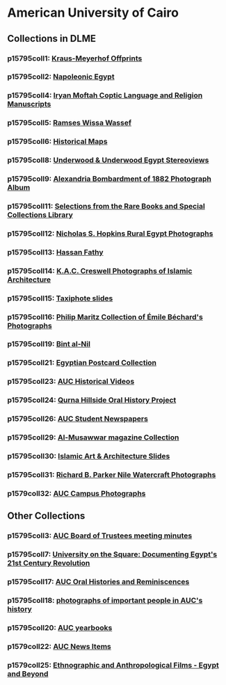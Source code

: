 # American University of Cairo

## Collections in DLME

### p15795coll1: [Kraus-Meyerhof Offprints](http://digitalcollections.aucegypt.edu/cdm/landingpage/collection/p15795coll1)

### p15795coll2: [Napoleonic Egypt](http://digitalcollections.aucegypt.edu/cdm/landingpage/collection/p15795coll2)

### p15795coll4: [Iryan Moftah Coptic Language and Religion Manuscripts](http://digitalcollections.aucegypt.edu/cdm/landingpage/collection/p15795coll4)
          
### p15795coll5: [Ramses Wissa Wassef](http://digitalcollections.aucegypt.edu/cdm/landingpage/collection/p15795coll5)

### p15795coll6: [Historical Maps](http://digitalcollections.aucegypt.edu/cdm/landingpage/collection/p15795coll6)

### p15795coll8: [Underwood & Underwood Egypt Stereoviews](http://digitalcollections.aucegypt.edu/cdm/landingpage/collection/p15795coll8)

### p15795coll9: [Alexandria Bombardment of 1882 Photograph Album](http://digitalcollections.aucegypt.edu/cdm/landingpage/collection/p15795coll9)

### p15795coll11: [Selections from the Rare Books and Special Collections Library](http://digitalcollections.aucegypt.edu/cdm/landingpage/collection/p15795coll11)

### p15795coll12: [Nicholas S. Hopkins Rural Egypt Photographs](http://digitalcollections.aucegypt.edu/cdm/landingpage/collection/p15795coll12)

### p15795coll13: [Hassan Fathy](http://digitalcollections.aucegypt.edu/cdm/landingpage/collection/p15795coll13)

### p15795coll14: [K.A.C. Creswell Photographs of Islamic Architecture](http://digitalcollections.aucegypt.edu/cdm/landingpage/collection/p15795coll14)

### p15795coll15: [Taxiphote slides](http://digitalcollections.aucegypt.edu/cdm/landingpage/collection/p15795coll15)

### p15795coll16: [Philip Maritz Collection of Émile Béchard's Photographs](http://digitalcollections.aucegypt.edu/cdm/landingpage/collection/p15795coll16)

### p15795coll19: [Bint al-Nil](http://digitalcollections.aucegypt.edu/cdm/landingpage/collection/p15795coll29)

### p15795coll21: [Egyptian Postcard Collection](http://digitalcollections.aucegypt.edu/cdm/landingpage/collection/p15795coll21)

### p15795coll23: [AUC Historical Videos](http://digitalcollections.aucegypt.edu/cdm/landingpage/collection/p15795coll23)
  
### p15795coll24: [Qurna Hillside Oral History Project](http://digitalcollections.aucegypt.edu/cdm/landingpage/collection/p15795coll24)
  
### p15795coll26: [AUC Student Newspapers](http://digitalcollections.aucegypt.edu/cdm/landingpage/collection/p15795coll26)

### p15795coll29: [Al-Musawwar magazine Collection](http://digitalcollections.aucegypt.edu/cdm/landingpage/collection/p15795coll29)

### p15795coll30: [Islamic Art & Architecture Slides](http://digitalcollections.aucegypt.edu/cdm/landingpage/collection/p15795coll30)

### p15795coll31: [Richard B. Parker Nile Watercraft Photographs](http://digitalcollections.aucegypt.edu/cdm/landingpage/collection/p15795coll31)

### p1579coll32: [AUC Campus Photographs](http://digitalcollections.aucegypt.edu/cdm/landingpage/collection/p15795coll32)

## Other Collections

### p15795coll3: [AUC Board of Trustees meeting minutes](http://digitalcollections.aucegypt.edu/cdm/landingpage/collection/p15795coll3)

### p15795coll7: [University on the Square: Documenting Egypt's 21st Century Revolution](http://digitalcollections.aucegypt.edu/cdm/landingpage/collection/p15795coll7)

### p15795coll17: [AUC Oral Histories and Reminiscences](http://digitalcollections.aucegypt.edu/cdm/landingpage/collection/p15795coll17)

### p15795coll18: [photographs of important people in AUC's history](http://digitalcollections.aucegypt.edu/cdm/landingpage/collection/p15795coll18)

### p15795coll20: [AUC yearbooks](http://digitalcollections.aucegypt.edu/cdm/landingpage/collection/p15795coll20)

### p1579coll22: [AUC News Items](http://digitalcollections.aucegypt.edu/cdm/landingpage/collection/p15795coll22)

### p1579coll25: [Ethnographic and Anthropological Films - Egypt and Beyond](http://digitalcollections.aucegypt.edu/cdm/landingpage/collection/p15795coll25)
